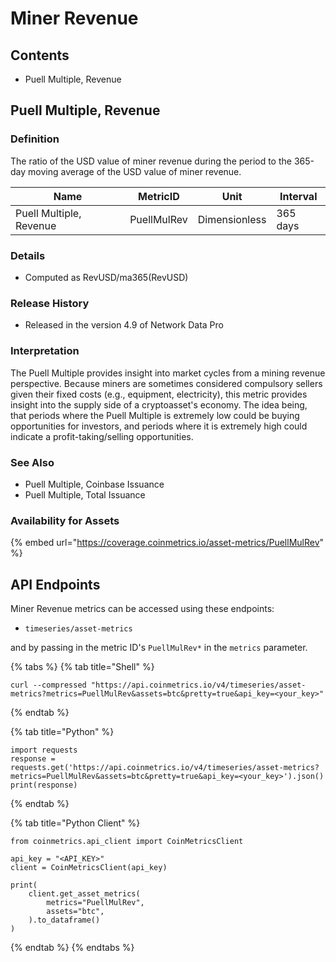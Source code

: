 # Miner Revenue

## Contents

* Puell Multiple, Revenue

## Puell Multiple, Revenue

### Definition <a href="#user-content-definition" id="user-content-definition"></a>

The ratio of the USD value of miner revenue during the period to the 365-day moving average of the USD value of miner revenue.

| Name                    | MetricID    | Unit          | Interval |
| ----------------------- | ----------- | ------------- | -------- |
| Puell Multiple, Revenue | PuellMulRev | Dimensionless | 365 days |

### Details <a href="#user-content-details" id="user-content-details"></a>

* Computed as RevUSD/ma365(RevUSD)

### Release History <a href="#user-content-release-history" id="user-content-release-history"></a>

* Released in the version 4.9 of Network Data Pro

### Interpretation <a href="#user-content-interpretation" id="user-content-interpretation"></a>

The Puell Multiple provides insight into market cycles from a mining revenue perspective. Because miners are sometimes considered compulsory sellers given their fixed costs (e.g., equipment, electricity), this metric provides insight into the supply side of a cryptoasset's economy. The idea being, that periods where the Puell Multiple is extremely low could be buying opportunities for investors, and periods where it is extremely high could indicate a profit-taking/selling opportunities.

### See Also <a href="#user-content-see-also" id="user-content-see-also"></a>

* Puell Multiple, Coinbase Issuance
* Puell Multiple, Total Issuance

### Availability for Assets <a href="#user-content-availability-for-assets" id="user-content-availability-for-assets"></a>

{% embed url="https://coverage.coinmetrics.io/asset-metrics/PuellMulRev" %}

## API Endpoints <a href="#user-content-api-endpoints" id="user-content-api-endpoints"></a>

Miner Revenue metrics can be accessed using these endpoints:

* `timeseries/asset-metrics`

and by passing in the metric ID's `PuellMulRev*` in the `metrics` parameter.

{% tabs %}
{% tab title="Shell" %}
```
curl --compressed "https://api.coinmetrics.io/v4/timeseries/asset-metrics?metrics=PuellMulRev&assets=btc&pretty=true&api_key=<your_key>"
```
{% endtab %}

{% tab title="Python" %}
```
import requests
response = requests.get('https://api.coinmetrics.io/v4/timeseries/asset-metrics?metrics=PuellMulRev&assets=btc&pretty=true&api_key=<your_key>').json()
print(response)
```
{% endtab %}

{% tab title="Python Client" %}
```
from coinmetrics.api_client import CoinMetricsClient

api_key = "<API_KEY>"
client = CoinMetricsClient(api_key)

print(
    client.get_asset_metrics(
        metrics="PuellMulRev", 
        assets="btc",
    ).to_dataframe()
)
```
{% endtab %}
{% endtabs %}
